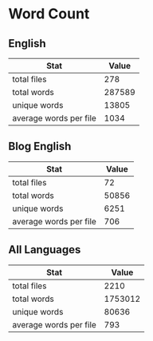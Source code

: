# Word Count

## English

Stat | Value
---- | -----
total files | 278
total words | 287589
unique words | 13805
average words per file | 1034

## Blog English

Stat | Value
---- | -----
total files | 72
total words | 50856
unique words | 6251
average words per file | 706

## All Languages

Stat | Value
---- | -----
total files | 2210
total words | 1753012
unique words | 80636
average words per file | 793
